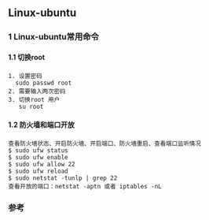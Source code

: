 ## Linux-ubuntu

### 1 Linux-ubuntu常用命令

#### 1.1 切换root

    1. 设置密码
      sudo passwd root
    2. 需要输入两次密码
    3. 切换root 用户
       su root

#### 1.2 防火墙和端口开放

    查看防火墙状态、开启防火墙、开启端口、防火墙重启、查看端口监听情况
    $ sudo ufw status
    $ sudo ufw enable
    $ sudo ufw allow 22
    $ sudo ufw reload
    $ sudo netstat -tunlp | grep 22  
    查看开放的端口：netstat -aptn 或者 iptables -nL

### 参考
